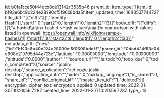 id: b0fa1bce50f44dcb8de13142c3535b46
parent_id: 
item_type: 1
item_id: bf93e6b49c224e28990cf5f9608bda5f
item_updated_time: 1643537744727
title_diff: "[{\"diffs\":[[1,\"Identify Hash\"]],\"start1\":0,\"start2\":0,\"length1\":0,\"length2\":13}]"
body_diff: "[{\"diffs\":[[1,\"# hashid\\\n\\\n> hashid &lt;Hash value&gt;\\\n\\\nDo comparison with values listed in openwall: https://openwall.info/wiki/john/sample-hashes\"]],\"start1\":0,\"start2\":0,\"length1\":0,\"length2\":130}]"
metadata_diff: {"new":{"id":"bf93e6b49c224e28990cf5f9608bda5f","parent_id":"0dad434f58c94c608e219795d44a723c","latitude":"0.00000000","longitude":"0.00000000","altitude":"0.0000","author":"","source_url":"","is_todo":0,"todo_due":0,"todo_completed":0,"source":"joplin-desktop","source_application":"net.cozic.joplin-desktop","application_data":"","order":0,"markup_language":1,"is_shared":0,"share_id":"","conflict_original_id":"","master_key_id":""},"deleted":[]}
encryption_cipher_text: 
encryption_applied: 0
updated_time: 2022-01-30T10:20:56.728Z
created_time: 2022-01-30T10:20:56.728Z
type_: 13